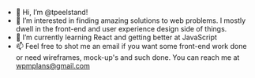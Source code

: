- 👋 Hi, I’m @tpeelstand!
- 👀 I’m interested in finding amazing solutions to web problems. I mostly dwell in the front-end and user experience design side of things.
- 🌱 I’m currently learning React and getting better at JavaScript
- 📫 Feel free to shot me an email if you want some front-end work done or need wireframes, mock-up's and such done. You can reach me at wpmplans@gmail.com

<!---
tpeelstand/tpeelstand is a ✨ special ✨ repository because its `README.md` (this file) appears on your GitHub profile.
You can click the Preview link to take a look at your changes.
--->
